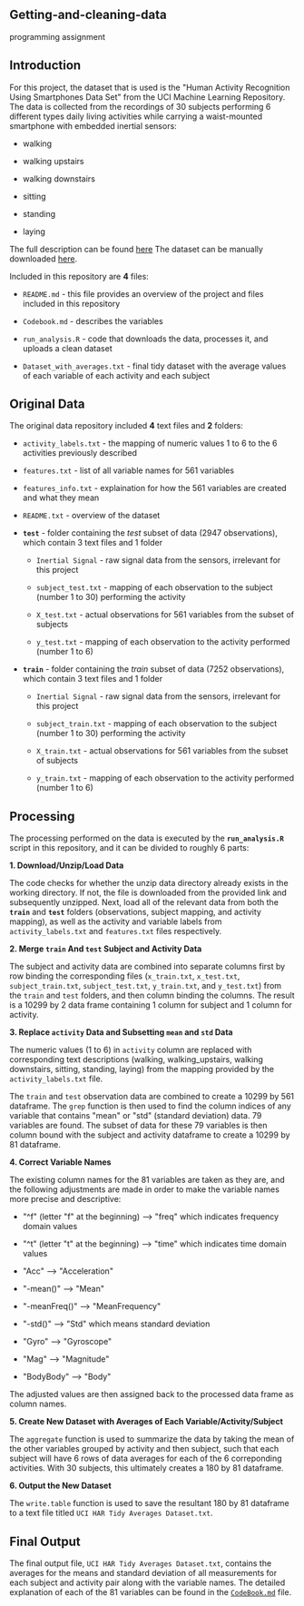 ## Getting-and-cleaning-data
programming assignment

## Introduction

For this project, the dataset that is used is the "Human Activity Recognition Using Smartphones Data Set" from the UCI Machine Learning Repository. The data is collected from the recordings of 30 subjects performing 6 different types daily living activities while carrying a waist-mounted smartphone with embedded inertial sensors: 

- walking

- walking upstairs

- walking downstairs

- sitting

- standing

- laying

The full description can be found [here](http://archive.ics.uci.edu/ml/datasets/Human+Activity+Recognition+Using+Smartphones) 
The dataset can be manually downloaded [here](https://d396qusza40orc.cloudfront.net/getdata%2Fprojectfiles%2FUCI%20HAR%20Dataset.zip). 

Included in this repository are **4** files:

- `README.md` - this file provides an overview of the project and files included in this repository

- `Codebook.md` - describes the variables

- `run_analysis.R` - code that downloads the data, processes it, and uploads a clean dataset

- `Dataset_with_averages.txt` - final tidy dataset with the average values of each variable of each activity and each subject

## Original Data

The original data repository included **4** text files and **2** folders:

- `activity_labels.txt` - the mapping of numeric values 1 to 6 to the 6 activities previously described

- `features.txt` - list of all variable names for 561 variables

- `features_info.txt` - explaination for how the 561 variables are created and what they mean

- `README.txt` - overview of the dataset

- **`test`** - folder containing the *test* subset of data (2947 observations), which contain 3 text files and 1 folder

    - `Inertial Signal` - raw signal data from the sensors, irrelevant for this project
    
    - `subject_test.txt` - mapping of each observation to the subject (number 1 to 30) performing the activity
    
    - `X_test.txt` - actual observations for 561 variables from the subset of subjects
    
    - `y_test.txt` - mapping of each observation to the activity performed (number 1 to 6)

- **`train`** - folder containing the *train* subset of data (7252 observations), which contain 3 text files and 1 folder

    - `Inertial Signal` - raw signal data from the sensors, irrelevant for this project
    
    - `subject_train.txt` - mapping of each observation to the subject (number 1 to 30) performing the activity
    
    - `X_train.txt` - actual observations for 561 variables from the subset of subjects
    
    - `y_train.txt` - mapping of each observation to the activity performed (number 1 to 6)
    

## Processing

The processing performed on the data is executed by the **`run_analysis.R`** script in this repository, and it can be divided to roughly 6 parts:

**1. Download/Unzip/Load Data**

The code checks for whether the unzip data directory already exists in the working directory. If not,  the file is downloaded from the provided link and subsequently unzipped. Next, load all of the relevant data from both the **`train`** and **`test`** folders (observations, subject mapping, and activity mapping), as well as the activity and variable labels from `activity_labels.txt` and `features.txt` files respectively.

**2. Merge `train` And `test` Subject and Activity Data**

The subject and activity data are combined into separate columns first by row binding the corresponding files (`x_train.txt`, `x_test.txt`, `subject_train.txt`, `subject_test.txt`, `y_train.txt`, and `y_test.txt`) from the `train` and `test` folders, and then column binding the columns. The result is a 10299 by 2 data frame containing 1 column for subject and 1 column for activity. 

**3. Replace `activity` Data and Subsetting `mean` and `std` Data**

The numeric values (1 to 6) in `activity` column are replaced with corresponding text descriptions (walking, walking_upstairs, walking downstairs, sitting, standing, laying) from the mapping provided by the `activity_labels.txt` file.

The `train` and `test` observation data are combined to create a 10299 by 561 dataframe. The `grep` function is then used to find the column indices of any variable that contains "mean" or "std" (standard deviation) data. 79 variables are found. The subset of data for these 79 variables is then column bound with the subject and activity dataframe to create a 10299 by 81 dataframe.

**4. Correct Variable Names**

The existing column names for the 81 variables are taken as they are, and the following adjustments are made in order to make the variable names more precise and descriptive:

- "^f" (letter "f" at the beginning) --> "freq" which indicates frequency domain values

- "^t" (letter "t" at the beginning) --> "time" which indicates time domain values
 
- "Acc" --> "Acceleration"

- "-mean()" --> "Mean"

- "-meanFreq()" --> "MeanFrequency"

- "-std()" --> "Std" which means standard deviation

- "Gyro" --> "Gyroscope"

- "Mag" --> "Magnitude"

- "BodyBody" --> "Body"

The adjusted values are then assigned back to the processed data frame as column names.

**5. Create New Dataset with Averages of Each Variable/Activity/Subject**

The `aggregate` function is used to summarize the data by taking the mean of the other variables grouped by activity and then subject, such that each subject will have 6 rows of data averages for each of the 6  correponding activities. With 30 subjects, this ultimately creates a 180 by 81 dataframe.

**6. Output the New Dataset**

The `write.table` function is used to save the resultant 180 by 81 dataframe to a text file titled `UCI HAR Tidy Averages Dataset.txt`.

## Final Output

The final output file, `UCI HAR Tidy Averages Dataset.txt`, contains the averages for the means and standard deviation of all measurements for each subject and activity pair along with the variable names. The detailed explanation of each of the 81 variables can be found in the [`CodeBook.md`](https://github.com/sux13/Getting-CleaningDataCourseProject/blob/master/CodeBook.md) file. 

